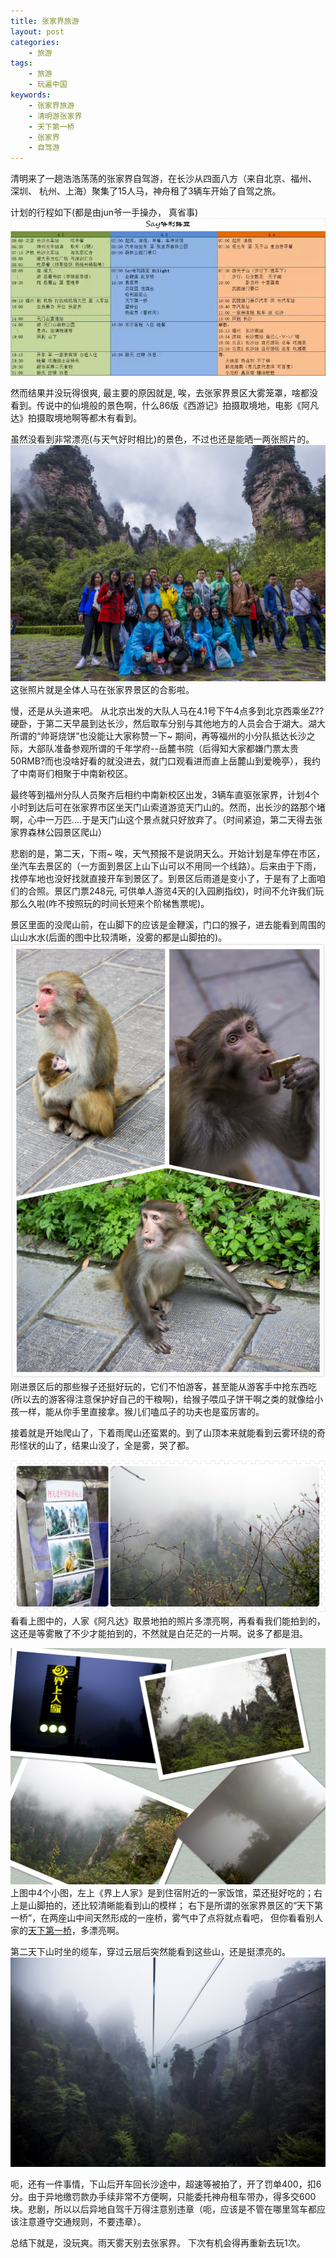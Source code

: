 ```yaml
---
title: 张家界旅游
layout: post
categories: 
    - 旅游
tags: 
    - 旅游 
    - 玩遍中国
keywords: 
    - 张家界旅游 
    - 清明游张家界 
    - 天下第一桥 
    - 张家界 
    - 自驾游
---
```


清明来了一趟浩浩荡荡的张家界自驾游，在长沙从四面八方（来自北京、福州、 深圳、 杭州、上海）聚集了15人马，神舟租了3辆车开始了自驾之旅。

计划的行程如下(都是由jun爷一手操办， 真省事)
![张家界旅游行程](/resources/travel-to-zhangjiajie/route.jpg)

然而结果并没玩得很爽, 最主要的原因就是, 唉，去张家界景区大雾笼罩，啥都没看到。传说中的仙境般的景色啊，什么86版《西游记》拍摄取境地，电影《阿凡达》拍摄取境地啊等都木有看到。

虽然没看到非常漂亮(与天气好时相比)的景色，不过也还是能晒一两张照片的。
![张家界旅游合影](/resources/travel-to-zhangjiajie/group-photo.jpg)
这张照片就是全体人马在张家界景区的合影啦。

慢，还是从头道来吧。
从北京出发的大队人马在4.1号下午4点多到北京西乘坐Z??硬卧，于第二天早晨到达长沙，然后取车分别与其他地方的人员会合于湖大。湖大所谓的“帅哥烧饼”也没能让大家称赞一下~ 期间，再等福州的小分队抵达长沙之际，大部队准备参观所谓的千年学府--岳麓书院（后得知大家都嫌门票太贵50RMB?而也没啥好看的就没进去，就门口观看进而直上岳麓山到爱晚亭），我约了中南哥们相聚于中南新校区。

最终等到福州分队人员聚齐后相约中南新校区出发，3辆车直驱张家界，计划4个小时到达后可在张家界市区坐天门山索道游览天门山的。然而，出长沙的路那个堵啊，心中一万匹....于是天门山这个景点就只好放弃了。（时间紧迫，第二天得去张家界森林公园景区爬山）

悲剧的是，第二天，下雨~ 唉，天气预报不是说阴天么。开始计划是车停在市区，坐汽车去景区的（一方面到景区上山下山可以不用同一个线路）。后来由于下雨，找停车地也没好找就直接开车到景区了。到景区后雨道是变小了，于是有了上面咱们的合照。景区门票248元, 可供单人游览4天的(入园刷指纹)，时间不允许我们玩那么久啦(咋不按照玩的时间长短来个阶梯售票呢)。

景区里面的没爬山前，在山脚下的应该是金鞭溪，门口的猴子，进去能看到周围的山山水水(后面的图中比较清晰，没雾的都是山脚拍的)。
![张家界森林公园的猴子](/resources/travel-to-zhangjiajie/monkey.jpg)
刚进景区后的那些猴子还挺好玩的，它们不怕游客，甚至能从游客手中抢东西吃(所以去的游客得注意保护好自己的干粮啊)，给猴子喂瓜子饼干啊之类的就像给小孩一样，能从你手里直接拿。猴儿们嗑瓜子的功夫也是蛮厉害的。

接着就是开始爬山了，下着雨爬山还蛮累的。到了山顶本来就能看到云雾环绕的奇形怪状的山了，结果山没了，全是雾，哭了都。

![张家界森林公园《阿凡达》取景地](/resources/travel-to-zhangjiajie/compare.jpg)
看看上图中的，人家《阿凡达》取景地拍的照片多漂亮啊，再看看我们能拍到的，这还是等雾散了不少才能拍到的，不然就是白茫茫的一片啊。说多了都是泪。

![张家界森林公园](/resources/travel-to-zhangjiajie/merge4pic.jpg)
上图中4个小图，左上《界上人家》是到住宿附近的一家饭馆，菜还挺好吃的；右上是山脚拍的，还比较清晰能看到山的模样；
右下是所谓的张家界景区的“天下第一桥”，在两座山中间天然形成的一座桥，雾气中了点将就点看吧， 但你看看别人家的[天下第一桥](http://picture.baidu.com/search/index?tn=baiduimage&ipn=r&ct=201326592&cl=2&lm=-1&st=-1&fm=result&fr=&sf=1&fmq=1460291198654_R&pv=&ic=0&nc=1&z=&se=1&showtab=0&fb=0&width=&height=&face=0&istype=2&ie=utf-8&word=%E5%BC%A0%E5%AE%B6%E7%95%8C%E5%A4%A9%E4%B8%8B%E7%AC%AC%E4%B8%80%E6%A1%A5)，多漂亮啊。


第二天下山时坐的缆车，穿过云层后突然能看到这些山，还是挺漂亮的。
![杨家界缆车](/resources/travel-to-zhangjiajie/lanche.jpg)

呃，还有一件事情，下山后开车回长沙途中，超速等被拍了，开了罚单400，扣6分。由于异地缴罚款办手续非常不方便啊，只能委托神舟租车带办，得多交600块。悲剧，所以以后异地自驾千万得注意别违章（呃，应该是不管在哪里驾车都应该注意遵守交通规则，不要违章）。

总结下就是，没玩爽。雨天雾天别去张家界。
下次有机会得再重新去玩1次。
